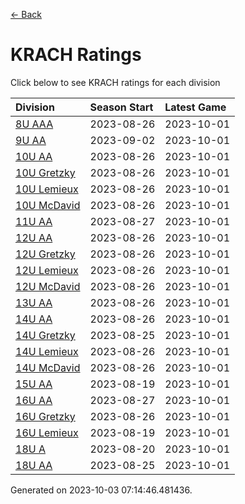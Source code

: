 [<- Back](../readme.md)
# KRACH Ratings
Click below to see KRACH ratings for each division

| Division | Season Start | Latest Game |
| :-- | :-- | :-- |
| [8U AAA](8U-AAA-ratings.md) | 2023-08-26 | 2023-10-01 |
| [9U AA](9U-AA-ratings.md) | 2023-09-02 | 2023-10-01 |
| [10U AA](10U-AA-ratings.md) | 2023-08-26 | 2023-10-01 |
| [10U Gretzky](10U-Gretzky-ratings.md) | 2023-08-26 | 2023-10-01 |
| [10U Lemieux](10U-Lemieux-ratings.md) | 2023-08-26 | 2023-10-01 |
| [10U McDavid](10U-McDavid-ratings.md) | 2023-08-26 | 2023-10-01 |
| [11U AA](11U-AA-ratings.md) | 2023-08-27 | 2023-10-01 |
| [12U AA](12U-AA-ratings.md) | 2023-08-26 | 2023-10-01 |
| [12U Gretzky](12U-Gretzky-ratings.md) | 2023-08-26 | 2023-10-01 |
| [12U Lemieux](12U-Lemieux-ratings.md) | 2023-08-26 | 2023-10-01 |
| [12U McDavid](12U-McDavid-ratings.md) | 2023-08-26 | 2023-10-01 |
| [13U AA](13U-AA-ratings.md) | 2023-08-26 | 2023-10-01 |
| [14U AA](14U-AA-ratings.md) | 2023-08-26 | 2023-10-01 |
| [14U Gretzky](14U-Gretzky-ratings.md) | 2023-08-25 | 2023-10-01 |
| [14U Lemieux](14U-Lemieux-ratings.md) | 2023-08-26 | 2023-10-01 |
| [14U McDavid](14U-McDavid-ratings.md) | 2023-08-26 | 2023-10-01 |
| [15U AA](15U-AA-ratings.md) | 2023-08-19 | 2023-10-01 |
| [16U AA](16U-AA-ratings.md) | 2023-08-27 | 2023-10-01 |
| [16U Gretzky](16U-Gretzky-ratings.md) | 2023-08-26 | 2023-10-01 |
| [16U Lemieux](16U-Lemieux-ratings.md) | 2023-08-19 | 2023-10-01 |
| [18U A](18U-A-ratings.md) | 2023-08-20 | 2023-10-01 |
| [18U AA](18U-AA-ratings.md) | 2023-08-25 | 2023-10-01 |

Generated on 2023-10-03 07:14:46.481436.
